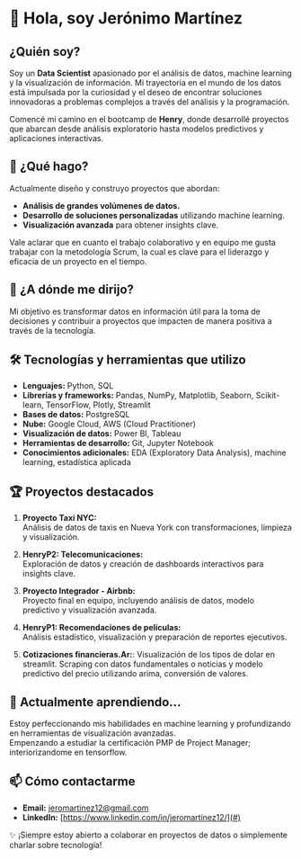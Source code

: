 # 👋 Hola, soy **Jerónimo Martínez**  

## ¿Quién soy?  
Soy un **Data Scientist** apasionado por el análisis de datos, machine learning y la visualización de información. Mi trayectoria en el mundo de los datos está impulsada por la curiosidad y el deseo de encontrar soluciones innovadoras a problemas complejos a través del análisis y la programación.  

Comencé mi camino en el bootcamp de **Henry**, donde desarrollé proyectos que abarcan desde análisis exploratorio hasta modelos predictivos y aplicaciones interactivas.  

## 🌟 ¿Qué hago?  
Actualmente diseño y construyo proyectos que abordan:  
- **Análisis de grandes volúmenes de datos.**  
- **Desarrollo de soluciones personalizadas** utilizando machine learning.  
- **Visualización avanzada** para obtener insights clave.

Vale aclarar que en cuanto el trabajo colaborativo y en equipo me gusta trabajar con la metodología Scrum, la cual es clave para el liderazgo y eficacia de un proyecto en el tiempo. 

## 🚀 ¿A dónde me dirijo?  
Mi objetivo es transformar datos en información útil para la toma de decisiones y contribuir a proyectos que impacten de manera positiva a través de la tecnología.  

## 🛠️ Tecnologías y herramientas que utilizo  
- **Lenguajes:** Python, SQL  
- **Librerías y frameworks:** Pandas, NumPy, Matplotlib, Seaborn, Scikit-learn, TensorFlow, Plotly, Streamlit  
- **Bases de datos:** PostgreSQL  
- **Nube:** Google Cloud, AWS (Cloud Practitioner)  
- **Visualización de datos:** Power BI, Tableau  
- **Herramientas de desarrollo:** Git, Jupyter Notebook  
- **Conocimientos adicionales:** EDA (Exploratory Data Analysis), machine learning, estadística aplicada  

## 🏆 Proyectos destacados  
1. **Proyecto Taxi NYC:**  
   Análisis de datos de taxis en Nueva York con transformaciones, limpieza y visualización.  

2. **HenryP2: Telecomunicaciones:**  
   Exploración de datos y creación de dashboards interactivos para insights clave.  

3. **Proyecto Integrador - Airbnb:**  
   Proyecto final en equipo, incluyendo análisis de datos, modelo predictivo y visualización avanzada.  

4. **HenryP1: Recomendaciones de películas:**  
   Análisis estadístico, visualización y preparación de reportes ejecutivos.

5. **Cotizaciones financieras.Ar:**: Visualización de los tipos de dolar en streamlit.
   Scraping con datos fundamentales o noticias y modelo predictivo del precio utilizando arima, conversión de valores. 

## 🌱 Actualmente aprendiendo...  
Estoy perfeccionando mis habilidades en machine learning y profundizando en herramientas de visualización avanzadas.  
Empenzando a estudiar la certificación PMP de Project Manager; interiorizandome en tensorflow.

## 📫 Cómo contactarme  
- **Email:** [jeromartinez12@gmail.com](mailto:jeromartinez12@gmail.com)  
- **LinkedIn:** [https://www.linkedin.com/in/jeromartinez12/](#) 

✨ ¡Siempre estoy abierto a colaborar en proyectos de datos o simplemente charlar sobre tecnología!  

